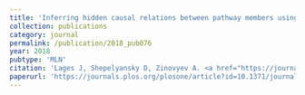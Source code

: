 ```yaml
---
title: 'Inferring hidden causal relations between pathway members using reduced Google matrix of directed biological networks'
collection: publications
category: journal
permalink: /publication/2018_pub076
year: 2018
pubtype: 'MLN'
citation: 'Lages J, Shepelyansky D, Zinovyev A. <a href="https://journals.plos.org/plosone/article?id=10.1371/journal.pone.0190812">Inferring hidden causal relations between pathway members using reduced Google matrix of directed biological networks</a>. 2018. <i>PLoS One</i> 13(1):e0190812.'
paperurl: 'https://journals.plos.org/plosone/article?id=10.1371/journal.pone.0190812'
---
```


